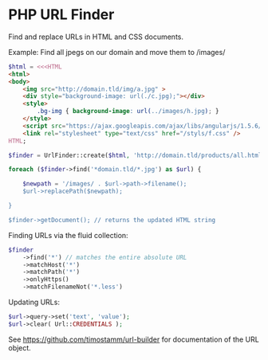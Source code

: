 # PHP URL Finder

Find and replace URLs in HTML and CSS documents. 

Example: Find all jpegs on our domain and move them to /images/

```PHP
$html = <<<HTML
<html>
<body>
	<img src="http://domain.tld/img/a.jpg" >
    <div style="background-image: url(./c.jpg);"></div>
	<style>
		.bg-img { background-image: url(../images/h.jpg); }
	</style>
	<script src="https://ajax.googleapis.com/ajax/libs/angularjs/1.5.6/angular.min.js"></script>
    <link rel="stylesheet" type="text/css" href="/styls/f.css" />
HTML;

$finder = UrlFinder::create($html, 'http://domain.tld/products/all.html');

foreach ($finder->find('*domain.tld/*.jpg') as $url) {

	$newpath = '/images/ . $url->path->filename();
    $url->replacePath($newpath);

}

$finder->getDocument(); // returns the updated HTML string
```


Finding URLs via the fluid collection:

```PHP
$finder
	->find('*') // matches the entire absolute URL
	->matchHost('*')
	->matchPath('*')
	->onlyHttps()
	->matchFilenameNot('*.less')
```


Updating URLs:  

```PHP
$url->query->set('text', 'value');
$url->clear( Url::CREDENTIALS );
```

See https://github.com/timostamm/url-builder for documentation 
of the URL object.
